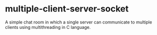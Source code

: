 # multiple-client-server-socket
A simple chat room in which a single server can communicate to multiple clients using multithreading in C language.
